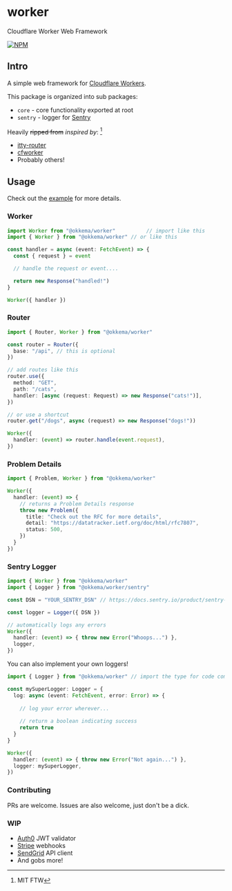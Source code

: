 # worker

Cloudflare Worker Web Framework

[![NPM](https://nodei.co/npm/@okkema/worker.png?compact=true)](https://www.npmjs.com/package/@okkema/worker)

## Intro

A simple web framework for [Cloudflare Workers](https://workers.cloudflare.com/). 

This package is organized into sub packages:
- `core` - core functionality exported at root
- `sentry` - logger for [Sentry](https://sentry.io)

Heavily ~~ripped from~~ *inspired by*: [^1]
- [itty-router](https://github.com/kwhitley/itty-router)
- [cfworker](https://github.com/cfworker/cfworker)
- Probably others!

[^1]: MIT FTW
## Usage

Check out the [example](/example) for more details.

### Worker

```ts
import Worker from "@okkema/worker"          // import like this
import { Worker } from "@okkema/worker" // or like this

const handler = async (event: FetchEvent) => {
  const { request } = event

  // handle the request or event....

  return new Response("handled!")
}

Worker({ handler })
```

### Router

```ts
import { Router, Worker } from "@okkema/worker"

const router = Router({
  base: "/api", // this is optional
})

// add routes like this
router.use({
  method: "GET",
  path: "/cats",
  handler: [async (request: Request) => new Response("cats!")],
})

// or use a shortcut
router.get("/dogs", async (request) => new Response("dogs!"))

Worker({
  handler: (event) => router.handle(event.request),
})
```

### Problem Details
```ts
import { Problem, Worker } from "@okkema/worker"

Worker({
  handler: (event) => {
    // returns a Problem Details response
    throw new Problem({
      title: "Check out the RFC for more details",
      detail: "https://datatracker.ietf.org/doc/html/rfc7807",
      status: 500,
    })
  }
})
```

### Sentry Logger
```ts
import { Worker } from "@okkema/worker"
import { Logger } from "@okkema/worker/sentry"

const DSN = "YOUR_SENTRY_DSN" // https://docs.sentry.io/product/sentry-basics/dsn-explainer/

const logger = Logger({ DSN })

// automatically logs any errors
Worker({
  handler: (event) => { throw new Error("Whoops...") },
  logger,
})
```

You can also implement your own loggers!

```ts
import { Logger } from "@okkema/worker" // import the type for code completion

const mySuperLogger: Logger = {
  log: async (event: FetchEvent, error: Error) => {
    
    // log your error wherever...
    
    // return a boolean indicating success
    return true
  }
}

Worker({
  handler: (event) => { throw new Error("Not again...") },
  logger: mySuperLogger,
})
```

### Contributing

PRs are welcome. Issues are also welcome, just don't be a dick.

### WIP

- [Auth0](https://auth0.com/) JWT validator
- [Stripe](https://stripe.com/) webhooks
- [SendGrid](https://sendgrid.com/) API client
- And gobs more!